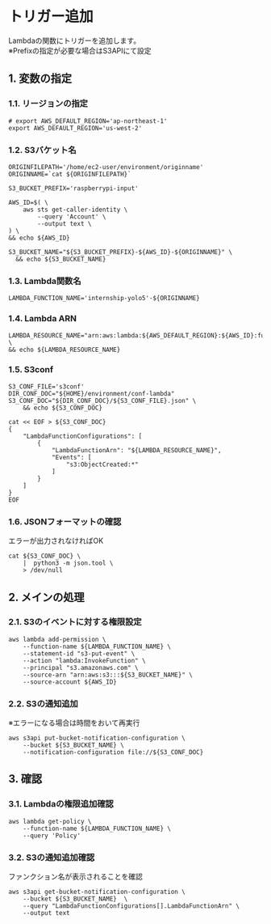 <!-- omit in toc -->
# トリガー追加

Lambdaの関数にトリガーを追加します。  
※Prefixの指定が必要な場合はS3APIにて設定

## 1. 変数の指定

### 1.1. リージョンの指定

    # export AWS_DEFAULT_REGION='ap-northeast-1'
    export AWS_DEFAULT_REGION='us-west-2'

### 1.2. S3バケット名

    ORIGINFILEPATH='/home/ec2-user/environment/originname'
    ORIGINNAME=`cat ${ORIGINFILEPATH}`

    S3_BUCKET_PREFIX='raspberrypi-input'

    AWS_ID=$( \
        aws sts get-caller-identity \
            --query 'Account' \
            --output text \
    ) \
    && echo ${AWS_ID}

    S3_BUCKET_NAME="${S3_BUCKET_PREFIX}-${AWS_ID}-${ORIGINNAME}" \
      && echo ${S3_BUCKET_NAME}

### 1.3. Lambda関数名

    LAMBDA_FUNCTION_NAME='internship-yolo5'-${ORIGINNAME}

### 1.4. Lambda ARN

    LAMBDA_RESOURCE_NAME="arn:aws:lambda:${AWS_DEFAULT_REGION}:${AWS_ID}:function:${LAMBDA_FUNCTION_NAME}" \
    && echo ${LAMBDA_RESOURCE_NAME}

### 1.5. S3conf

    S3_CONF_FILE='s3conf'
    DIR_CONF_DOC="${HOME}/environment/conf-lambda"
    S3_CONF_DOC="${DIR_CONF_DOC}/${S3_CONF_FILE}.json" \
        && echo ${S3_CONF_DOC}

    cat << EOF > ${S3_CONF_DOC}
    {
        "LambdaFunctionConfigurations": [
            {
                "LambdaFunctionArn": "${LAMBDA_RESOURCE_NAME}",
                "Events": [
                    "s3:ObjectCreated:*"
                ]
            }
        ]
    }
    EOF

### 1.6. JSONフォーマットの確認

エラーが出力されなければOK

    cat ${S3_CONF_DOC} \
        |  python3 -m json.tool \
        > /dev/null

## 2. メインの処理

### 2.1. S3のイベントに対する権限設定

    aws lambda add-permission \
        --function-name ${LAMBDA_FUNCTION_NAME} \
        --statement-id "s3-put-event" \
        --action "lambda:InvokeFunction" \
        --principal "s3.amazonaws.com" \
        --source-arn "arn:aws:s3:::${S3_BUCKET_NAME}" \
        --source-account ${AWS_ID}

### 2.2. S3の通知追加

※エラーになる場合は時間をおいて再実行

    aws s3api put-bucket-notification-configuration \
        --bucket ${S3_BUCKET_NAME} \
        --notification-configuration file://${S3_CONF_DOC}

## 3. 確認

### 3.1. Lambdaの権限追加確認

    aws lambda get-policy \
        --function-name ${LAMBDA_FUNCTION_NAME} \
        --query 'Policy'

### 3.2. S3の通知追加確認

ファンクション名が表示されることを確認

    aws s3api get-bucket-notification-configuration \
        --bucket ${S3_BUCKET_NAME}  \
        --query "LambdaFunctionConfigurations[].LambdaFunctionArn" \
        --output text
